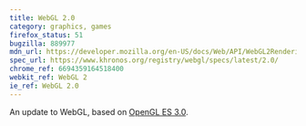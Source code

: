 ```yaml
---
title: WebGL 2.0
category: graphics, games
firefox_status: 51
bugzilla: 889977
mdn_url: https://developer.mozilla.org/en-US/docs/Web/API/WebGL2RenderingContext
spec_url: https://www.khronos.org/registry/webgl/specs/latest/2.0/
chrome_ref: 6694359164518400
webkit_ref: WebGL 2
ie_ref: WebGL 2.0
---
```


An update to WebGL, based on [OpenGL ES 3.0](https://www.khronos.org/opengles/3_X/).
